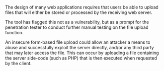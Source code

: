 The design of many web applications requires that users be able to upload files that will either be stored or processed by the receiving web server.

The tool has flagged this not as a vulnerability, but as a prompt for the penetration tester to conduct further manual testing on the file upload function.

An insecure form-based file upload could allow an attacker a means to abuse and successfully exploit the server directly, and/or any third party that may later access the file. This can occur by uploading a file containing the server side-code (such as PHP) that is then executed when requested by the client.